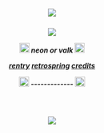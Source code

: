 </h4> 
<h5 align="center">
<img src="https://i.imgur.com/LOQgwP2.png"/> 

</h4> 
<h5 align="center">
<img src="https://64.media.tumblr.com/f92a72a8e09600f8422677809b0340f5/d1bf57f4287040b3-e1/s400x600/e59756489743f1822b675fd88e90b2a72d309244.gifv"/>

<p align ="center"> <img width="20" height="20" src = "https://i.postimg.cc/dV48cCc3/IMG-0123.gif"> neon or valk <img width="20" height="20" src = "https://i.postimg.cc/PqJ1Xqd4/IMG-0122.gif">

<div align= "center">

[rentry](https://rentry.co/thesilverwolfie) [retrospring](https://retrospring.net/@vbshalazia) [credits](https://www.tumblr.com/cirrusism/731196391918125056/silver-wolf-graphics-like-credit-if?source=share)

<p align ="center"> <img width="20" height="20" src = "https://i.postimg.cc/MTh7r82Y/IMG-0121.gif"> ------------- <img width="20" height="20" src = "https://i.postimg.cc/VL9q4T7j/IMG-0120.gif">

ㅤ
</h4> 
<h5 align="center">
<img src="https://64.media.tumblr.com/2cce59a71b801c89d192678078034d26/d1bf57f4287040b3-0f/s540x810/b151e7aaa99f809432a019a9963af4528390414c.pnj"/>
